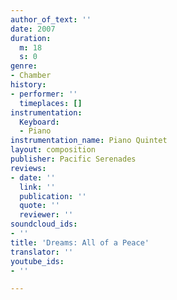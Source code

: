 ```yaml
---
author_of_text: ''
date: 2007
duration:
  m: 18
  s: 0
genre:
- Chamber
history:
- performer: ''
  timeplaces: []
instrumentation:
  Keyboard:
  - Piano
instrumentation_name: Piano Quintet
layout: composition
publisher: Pacific Serenades
reviews:
- date: ''
  link: ''
  publication: ''
  quote: ''
  reviewer: ''
soundcloud_ids:
- ''
title: 'Dreams: All of a Peace'
translator: ''
youtube_ids:
- ''

---
```

